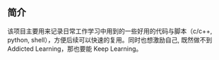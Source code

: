 ## 简介
该项目主要用来记录日常工作学习中用到的一些好用的代码与脚本（c/c++, python, shell），方便后续可以快速的复用。同时也想激励自己, 既然做不到 Addicted Learning，那也要能 Keep Learning。